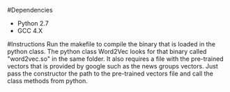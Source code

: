 #Dependencies 
* Python 2.7 
* GCC 4.X


#Instructions 
Run the makefile to compile the binary that is loaded in the python class. The 
python class Word2Vec looks for that binary called "word2vec.so" in the same folder. 
It also requires a file with the pre-trained vectors that is provided by google such 
as the news groups vectors. Just pass the constructor the  path to the pre-trained
vectors file and call the class methods from python. 
